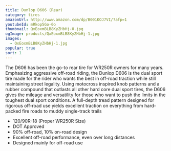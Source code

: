 ```yaml
---
title: Dunlop D606 (Rear)
category: tires
amazonUrl: http://www.amazon.com/dp/B001KOJ7VI/?afp=1
youtubeId: mRkop5Go-0o
thumbnail: QxEoxmBLB8KyZHbHj-0.jpg
ogImage: products/QxEoxmBLB8KyZHbHj-1.jpg
images:
  - QxEoxmBLB8KyZHbHj-1.jpg
popular: true
sort: 1
---
```


The D606 has been the go-to rear tire for WR250R owners for many years. Emphasizing aggressive off-road riding, the Dunlop D606 is the dual sport tire made for the rider who wants the best in off-road traction while still maintaining street legality. Using motocross inspired knob patterns and a rubber compound that outlasts all other hard core dual sport tires, the D606 gives the mileage and versatility for those who want to push the limits in the toughest dual sport conditions. A full-depth tread pattern designed for rigorous off-road use yields excellent traction on everything from hard-packed fire roads to muddy single-track trails

* 120/90R-18 (Proper WR250R Size)
* DOT Approved
* 90% off-road, 10% on-road design
* Excellent off-road performance, even over long distances
* Designed mainly for off-road use

